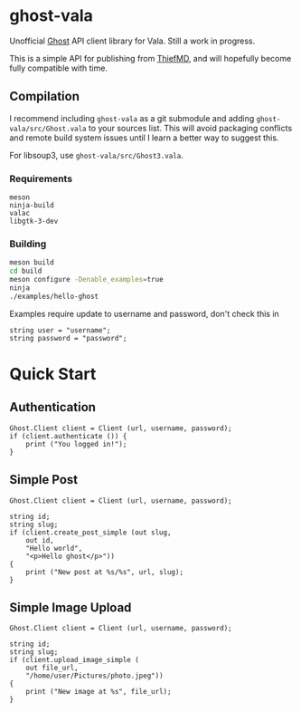 # ghost-vala

Unofficial [Ghost](https://ghost.org/) API client library for Vala. Still a work in progress.

This is a simple API for publishing from [ThiefMD](https://thiefmd.com), and will hopefully become fully compatible with time.

## Compilation

I recommend including `ghost-vala` as a git submodule and adding `ghost-vala/src/Ghost.vala` to your sources list. This will avoid packaging conflicts and remote build system issues until I learn a better way to suggest this.

For libsoup3, use `ghost-vala/src/Ghost3.vala`.

### Requirements

```
meson
ninja-build
valac
libgtk-3-dev
```

### Building

```bash
meson build
cd build
meson configure -Denable_examples=true
ninja
./examples/hello-ghost
```

Examples require update to username and password, don't check this in

```
string user = "username";
string password = "password";
```

# Quick Start

## Authentication

```vala
Ghost.Client client = Client (url, username, password);
if (client.authenticate ()) {
    print ("You logged in!");
}
```

## Simple Post

```vala
Ghost.Client client = Client (url, username, password);

string id;
string slug;
if (client.create_post_simple (out slug,
    out id,
    "Hello world",
    "<p>Hello ghost</p>"))
{
    print ("New post at %s/%s", url, slug);
}
```

## Simple Image Upload

```vala
Ghost.Client client = Client (url, username, password);

string id;
string slug;
if (client.upload_image_simple (
    out file_url,
    "/home/user/Pictures/photo.jpeg"))
{
    print ("New image at %s", file_url);
}
```
